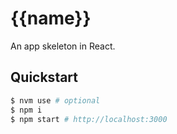 # {{name}}

An app skeleton in React.

## Quickstart

```bash
$ nvm use # optional
$ npm i
$ npm start # http://localhost:3000
```